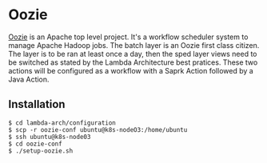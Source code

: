 # Oozie
[Oozie](http://oozie.apache.org/) is an Apache top level project. It's a workflow scheduler system to manage Apache Hadoop jobs. The batch layer is an Oozie first class citizen. The layer is to be ran at least once a day, then the sped layer views need to be switched as stated by the Lambda Architecture best pratices. These two actions will be configured as a workflow with a Saprk Action followed by a Java Action.

## Installation
```console
$ cd lambda-arch/configuration
$ scp -r oozie-conf ubuntu@k8s-nodeO3:/home/ubuntu
$ ssh ubuntu@k8s-node03
$ cd oozie-conf
$ ./setup-oozie.sh
```
